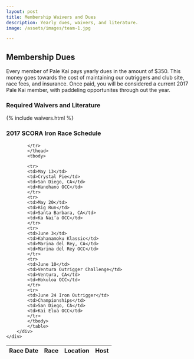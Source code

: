 ```yaml
---
layout: post
title: Membership Waivers and Dues
description: Yearly dues, waivers, and literature.
image: /assets/images/team-1.jpg

---
```



<div class="row">
	<div class="6u 12u$(small)">
		<h2>Membership Dues</h2>
		<p>Every member of Pale Kai pays yearly dues in the amount of $350. This money goes towards the cost of maintaining our outriggers and club site, race fees, and insurance. Once paid, you will be considered a current 2017 Pale Kai member, with paddeling opportunites through out the year.</p>
		<h3>Required Waivers and Literature</h3>
    	{% include waivers.html %}
	</div>
	<div class="6u 12u$(small)">
		<h3>2017 SCORA Iron Race Schedule</h3>
		<div class="table-wrapper">
			<table class="alt">
			<thead>
			<tr>
			<th>Race Date</th>
			<th>Race</th>
			<th>Location</th>
			<th>Host</th>

			</tr>
			</thead>
			<tbody>

			<tr>
			<td>May 13</td>
			<td>Crystal Pie</td>
			<td>San Diego, CA</td>
			<td>Hanohano OCC</td>
			</tr>
			<tr>
			<td>May 20</td>
			<td>Rig Run</td>
			<td>Santa Barbara, CA</td>
			<td>Ka Nai’a OCC</td>
			</tr>
			<tr>
			<td>June 3</td>
			<td>Kahanamoku Klassic</td>
			<td>Marina del Rey, CA</td>
			<td>Marina del Rey OCC</td>
			</tr>
			<tr>
			<td>June 10</td>
			<td>Ventura Outrigger Challenge</td>
			<td>Ventura, CA</td>
			<td>Hokuloa OCC</td>
			</tr>
			<tr>
			<td>June 24	Iron Outrigger</td>
			<td>Championships</td>
			<td>San Diego, CA</td>
			<td>Kai Elua OCC</td>
			</tr>
			</tbody>
			</table>
		</div>
	</div>
</div>
